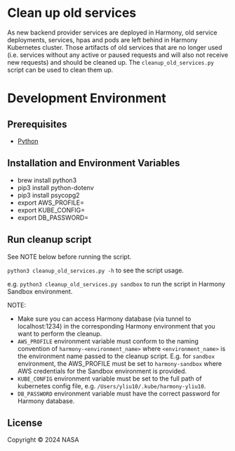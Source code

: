 # Clean up old services

As new backend provider services are deployed in Harmony, old service deployments, services, hpas and pods are left behind in Harmony Kubernetes cluster. Those artifacts of old services that are no longer used (i.e. services without any active or paused requests and will also not receive new requests) and should be cleaned up. The `cleanup_old_services.py` script can be used to clean them up.

# Development Environment

## Prerequisites
* [Python](https://www.python.org/)

## Installation and Environment Variables
* brew install python3
* pip3 install python-dotenv
* pip3 install psycopg2
* export AWS_PROFILE=<harmony-aws-profile>
* export KUBE_CONFIG=<kubernetes-config-file-path>
* export DB_PASSWORD=<harmony-db-password>

## Run cleanup script
See NOTE below before running the script.

`python3 cleanup_old_services.py -h` to see the script usage.

e.g. `python3 cleanup_old_services.py sandbox` to run the script in Harmony Sandbox environment.

NOTE:
- Make sure you can access Harmony database (via tunnel to localhost:1234) in the corresponding Harmony environment that you want to perform the cleanup.
- `AWS_PROFILE` environment variable must conform to the naming convention of `harmony-<environment_name>` where `<environment_name>` is the environment name passed to the cleanup script. E.g. for `sandbox` environment, the AWS_PROFILE must be set to `harmony-sandbox` where AWS credentials for the Sandbox environment is provided.
- `KUBE_CONFIG` environment variable must be set to the full path of kubernetes config file, e.g. `/Users/yliu10/.kube/harmony-yliu10`.
- `DB_PASSWORD` environment variable must have the correct password for Harmony database.

## License

Copyright © 2024 NASA
